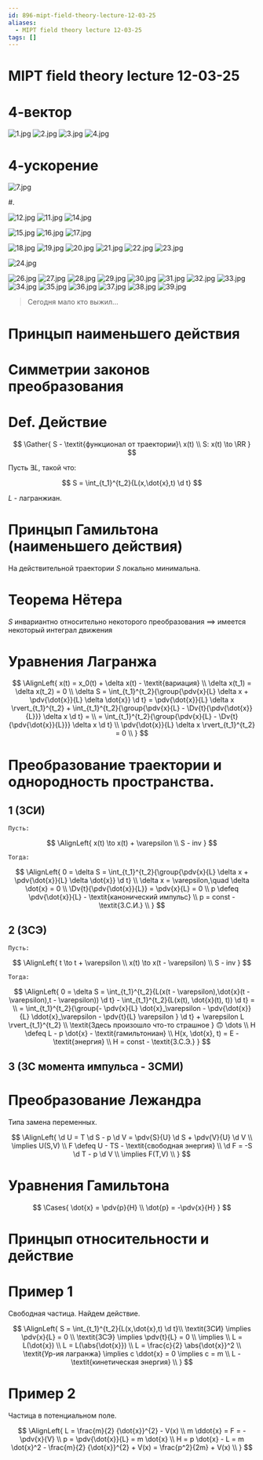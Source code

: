 ```yaml
---
id: 896-mipt-field-theory-lecture-12-03-25
aliases:
  - MIPT field theory lecture 12-03-25
tags: []
---
```


# MIPT field theory lecture 12-03-25

# 4-вектор

![1.jpg](assets/imgs/12-03-25_10-44-29_424_IMG_20250312_090626.jpg)
![2.jpg](assets/imgs/12-03-25_10-44-29_112_IMG_20250312_090640.jpg)
![3.jpg](assets/imgs/12-03-25_10-44-29_786_IMG_20250312_090714.jpg)
![4.jpg](assets/imgs/12-03-25_10-44-29_791_IMG_20250312_090848.jpg)

# 4-ускорение

![7.jpg](assets/imgs/12-03-25_10-44-29_700_IMG_20250312_091304.jpg)

#.

![12.jpg](assets/imgs/12-03-25_10-44-29_326_IMG_20250312_092218.jpg)
![11.jpg](assets/imgs/12-03-25_10-44-29_249_IMG_20250312_092005.jpg)
![14.jpg](assets/imgs/12-03-25_10-44-29_959_IMG_20250312_093023.jpg)

![15.jpg](assets/imgs/12-03-25_10-44-29_532_IMG_20250312_093847.jpg)
![16.jpg](assets/imgs/12-03-25_10-44-29_390_IMG_20250312_093850.jpg)
![17.jpg](assets/imgs/12-03-25_10-44-29_946_IMG_20250312_093856.jpg)

![18.jpg](assets/imgs/12-03-25_10-44-29_487_IMG_20250312_094905.jpg)
![19.jpg](assets/imgs/12-03-25_10-44-29_384_IMG_20250312_095014.jpg)
![20.jpg](assets/imgs/12-03-25_10-44-29_700_IMG_20250312_095146.jpg)
![21.jpg](assets/imgs/12-03-25_10-44-29_617_IMG_20250312_095451.jpg)
![22.jpg](assets/imgs/12-03-25_10-44-29_812_IMG_20250312_095452.jpg)
![23.jpg](assets/imgs/12-03-25_10-44-29_069_IMG_20250312_095508.jpg)

![24.jpg](assets/imgs/12-03-25_10-44-29_972_IMG_20250312_095733.jpg)

![26.jpg](assets/imgs/12-03-25_10-44-29_744_IMG_20250312_100016.jpg)
![27.jpg](assets/imgs/12-03-25_10-44-29_579_IMG_20250312_100547.jpg)
![28.jpg](assets/imgs/12-03-25_10-44-29_663_IMG_20250312_100643.jpg)
![29.jpg](assets/imgs/12-03-25_10-44-29_973_IMG_20250312_100729.jpg)
![30.jpg](assets/imgs/12-03-25_10-44-29_121_IMG_20250312_101041.jpg)
![31.jpg](assets/imgs/12-03-25_10-44-29_752_IMG_20250312_101435.jpg)
![32.jpg](assets/imgs/12-03-25_10-44-29_767_IMG_20250312_101806.jpg)
![33.jpg](assets/imgs/12-03-25_10-44-29_923_IMG_20250312_102204.jpg)
![34.jpg](assets/imgs/12-03-25_10-44-29_184_IMG_20250312_102218.jpg)
![35.jpg](assets/imgs/12-03-25_10-44-29_252_IMG_20250312_102452.jpg)
![36.jpg](assets/imgs/12-03-25_10-44-29_099_IMG_20250312_102804.jpg)
![37.jpg](assets/imgs/12-03-25_10-44-29_222_IMG_20250312_102808.jpg)
![38.jpg](assets/imgs/12-03-25_10-44-29_897_IMG_20250312_102809.jpg)
![39.jpg](assets/imgs/12-03-25_10-44-29_379_IMG_20250312_104034.jpg)

> Сегодня мало кто выжил...

# Принцып наименьшего действия

# Симметрии законов преобразования

# Def. Действие

$$
\Gather{
S - \textit{функционал от траектории}\ x(t) \\
S: x(t) \to \RR
}
$$

Пусть $\exists L$, такой что:

$$
S = \int_{t_1}^{t_2}{L(x,\dot{x},t) \d t}
$$

$L$ - лагранжиан.

# Принцып Гамильтона (наименьшего действия)

На действительной траектории $S$ локально минимальна.

# Теорема Нётера

$S$ инвариантно относительно некоторого преобразования
$\implies$
имеется некоторый интеграл движения

# Уравнения Лагранжа

$$
\AlignLeft{
x(t) = x_0(t) + \delta x(t) - \textit{вариация} \\
\delta x(t_1) = \delta x(t_2) = 0 \\
\delta S = \int_{t_1}^{t_2}{\group{\pdv{x}{L} \delta x + \pdv{\dot{x}}{L} \delta \dot{x}} \d t} =
\pdv{\dot{x}}{L} \delta x \rvert_{t_1}^{t_2} +
\int_{t_1}^{t_2}{\group{\pdv{x}{L} - \Dv{t}{\pdv{\dot{x}}{L}}} \delta x \d t} = \\
= \int_{t_1}^{t_2}{\group{\pdv{x}{L} - \Dv{t}{\pdv{\dot{x}}{L}}} \delta x \d t} \\
\pdv{\dot{x}}{L} \delta x \rvert_{t_1}^{t_2} = 0 \\
}
$$

# Преобразование траектории и однородность пространства.

## 1 (ЗСИ)

`Пусть:`

$$
\AlignLeft{
x(t) \to x(t) + \varepsilon \\
S - inv
}
$$

`Тогда:`

$$
\AlignLeft{
0 = \delta S =
\int_{t_1}^{t_2}{\group{\pdv{x}{L} \delta x + \pdv{\dot{x}}{L} \delta \dot{x}} \d t} \\
\delta x = \varepsilon,\quad \delta \dot{x} = 0 \\
\Dv{t}{\pdv{\dot{x}}{L}} = \pdv{x}{L} = 0 \\
p \defeq \pdv{\dot{x}}{L} - \textit{канонический импульс} \\
p = const - \textit{З.С.И.} \\
}
$$

## 2 (ЗСЭ)

`Пусть:`

$$
\AlignLeft{
t \to t + \varepsilon \\
x(t) \to x(t - \varepsilon) \\
S - inv
}
$$

`Тогда:`

$$
\AlignLeft{
0 = \delta S =
\int_{t_1}^{t_2}{L(x(t - \varepsilon),\dot{x}(t - \varepsilon),t - \varepsilon)) \d t} -
\int_{t_1}^{t_2}{L(x(t), \dot{x}(t), t)) \d t}
= \\
= \int_{t_1}^{t_2}{\group{-
\pdv{x}{L} \dot{x}_\varepsilon -
\pdv{\dot{x}}{L} \ddot{x}_\varepsilon -
\pdv{t}{L} \varepsilon
} \d t} +
\varepsilon L \rvert_{t_1}^{t_2}
\\
\textit{Здесь произошло что-то страшное } 🙃 \dots
\\
H \defeq L - p \dot{x} - \textit{гамильтониан} \\
H(x, \dot{x}, t) = E - \textit{энергия} \\
H = const - \textit{З.С.Э.}
}
$$

## 3 (ЗС момента импульса - ЗСМИ)

# Преобразование Лежандра

Типа замена переменных.

$$
\AlignLeft{
\d U = T \d S - p \d V = \pdv{S}{U} \d S + \pdv{V}{U} \d V \\
\implies U(S,V) \\
F \defeq U - TS - \textit{свободная энергия} \\
\d F = -S \d T - p \d V \\
\implies F(T,V) \\
}
$$

# Уравнения Гамильтона

$$
\Cases{
\dot{x} = \pdv{p}{H} \\
\dot{p} = -\pdv{x}{H}
}
$$

# Принцып относительности и действие

# Пример 1

Свободная частица.
Найдем действие.

$$
\AlignLeft{
S = \int_{t_1}^{t_2}{L(x,\dot{x},t) \d t}\\
\textit{ЗСИ} \implies \pdv{x}{L} = 0 \\
\textit{ЗСЭ} \implies \pdv{t}{L} = 0 \\
\implies \\
L = L(\dot{x}) \\
L = L(\abs{\dot{x}}) \\
L = \frac{c}{2} \abs{\dot{x}}^2 \\
\textit{Ур-ия лагранжа} \implies c \ddot{x} = 0 \implies c = m \\
L - \textit{кинетическая энергия} \\
}
$$

# Пример 2

Частица в потенциальном поле.

$$
\AlignLeft{
L = \frac{m}{2} {\dot{x}}^{2} - V(x) \\
m \ddot{x} = F = -\pdv{x}{V} \\
p = \pdv{\dot{x}}{L} = m \dot{x} \\
H = p \dot{x} - L = m \dot{x}^2 - \frac{m}{2} {\dot{x}}^{2} + V(x) =
\frac{p^2}{2m} + V(x) \\
}
$$
